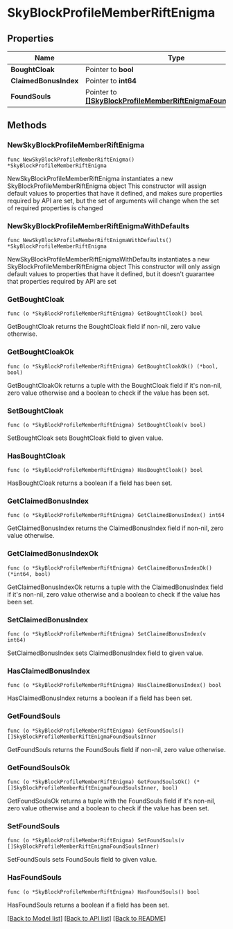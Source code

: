 # SkyBlockProfileMemberRiftEnigma

## Properties

Name | Type | Description | Notes
------------ | ------------- | ------------- | -------------
**BoughtCloak** | Pointer to **bool** |  | [optional] 
**ClaimedBonusIndex** | Pointer to **int64** |  | [optional] 
**FoundSouls** | Pointer to [**[]SkyBlockProfileMemberRiftEnigmaFoundSoulsInner**](SkyBlockProfileMemberRiftEnigmaFoundSoulsInner.md) |  | [optional] 

## Methods

### NewSkyBlockProfileMemberRiftEnigma

`func NewSkyBlockProfileMemberRiftEnigma() *SkyBlockProfileMemberRiftEnigma`

NewSkyBlockProfileMemberRiftEnigma instantiates a new SkyBlockProfileMemberRiftEnigma object
This constructor will assign default values to properties that have it defined,
and makes sure properties required by API are set, but the set of arguments
will change when the set of required properties is changed

### NewSkyBlockProfileMemberRiftEnigmaWithDefaults

`func NewSkyBlockProfileMemberRiftEnigmaWithDefaults() *SkyBlockProfileMemberRiftEnigma`

NewSkyBlockProfileMemberRiftEnigmaWithDefaults instantiates a new SkyBlockProfileMemberRiftEnigma object
This constructor will only assign default values to properties that have it defined,
but it doesn't guarantee that properties required by API are set

### GetBoughtCloak

`func (o *SkyBlockProfileMemberRiftEnigma) GetBoughtCloak() bool`

GetBoughtCloak returns the BoughtCloak field if non-nil, zero value otherwise.

### GetBoughtCloakOk

`func (o *SkyBlockProfileMemberRiftEnigma) GetBoughtCloakOk() (*bool, bool)`

GetBoughtCloakOk returns a tuple with the BoughtCloak field if it's non-nil, zero value otherwise
and a boolean to check if the value has been set.

### SetBoughtCloak

`func (o *SkyBlockProfileMemberRiftEnigma) SetBoughtCloak(v bool)`

SetBoughtCloak sets BoughtCloak field to given value.

### HasBoughtCloak

`func (o *SkyBlockProfileMemberRiftEnigma) HasBoughtCloak() bool`

HasBoughtCloak returns a boolean if a field has been set.

### GetClaimedBonusIndex

`func (o *SkyBlockProfileMemberRiftEnigma) GetClaimedBonusIndex() int64`

GetClaimedBonusIndex returns the ClaimedBonusIndex field if non-nil, zero value otherwise.

### GetClaimedBonusIndexOk

`func (o *SkyBlockProfileMemberRiftEnigma) GetClaimedBonusIndexOk() (*int64, bool)`

GetClaimedBonusIndexOk returns a tuple with the ClaimedBonusIndex field if it's non-nil, zero value otherwise
and a boolean to check if the value has been set.

### SetClaimedBonusIndex

`func (o *SkyBlockProfileMemberRiftEnigma) SetClaimedBonusIndex(v int64)`

SetClaimedBonusIndex sets ClaimedBonusIndex field to given value.

### HasClaimedBonusIndex

`func (o *SkyBlockProfileMemberRiftEnigma) HasClaimedBonusIndex() bool`

HasClaimedBonusIndex returns a boolean if a field has been set.

### GetFoundSouls

`func (o *SkyBlockProfileMemberRiftEnigma) GetFoundSouls() []SkyBlockProfileMemberRiftEnigmaFoundSoulsInner`

GetFoundSouls returns the FoundSouls field if non-nil, zero value otherwise.

### GetFoundSoulsOk

`func (o *SkyBlockProfileMemberRiftEnigma) GetFoundSoulsOk() (*[]SkyBlockProfileMemberRiftEnigmaFoundSoulsInner, bool)`

GetFoundSoulsOk returns a tuple with the FoundSouls field if it's non-nil, zero value otherwise
and a boolean to check if the value has been set.

### SetFoundSouls

`func (o *SkyBlockProfileMemberRiftEnigma) SetFoundSouls(v []SkyBlockProfileMemberRiftEnigmaFoundSoulsInner)`

SetFoundSouls sets FoundSouls field to given value.

### HasFoundSouls

`func (o *SkyBlockProfileMemberRiftEnigma) HasFoundSouls() bool`

HasFoundSouls returns a boolean if a field has been set.


[[Back to Model list]](../README.md#documentation-for-models) [[Back to API list]](../README.md#documentation-for-api-endpoints) [[Back to README]](../README.md)


